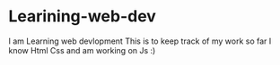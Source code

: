 # Learining-web-dev
I am Learning web devlopment 
This is to keep track of my work
so far I know Html Css and am working on Js
:)
